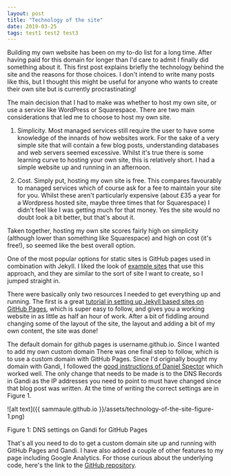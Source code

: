 ```yaml
---
layout: post
title: "Technology of the site"
date: 2019-03-25
tags: test1 test2 test3
---
```


Building my own website has been on my to-do list for a long time. After having paid for this domain for longer than I'd care to admit I finally did something about it. This first post explains briefly the technology behind the site and the reasons for those choices. I don't intend to write many posts like this, but I thought this might be useful for anyone who wants to create their own site but is currently procrastinating!

The main decision that I had to make was whether to host my own site, or use a service like WordPress or Squarespace. There are two main considerations that led me to choose to host my own site.

1. Simplicity. Most managed services still require the user to have some knowledge of the innards of how websites work. For the sake of a very simple site that will contain a few blog posts, understanding databases and web servers seemed excessive. Whilst it's true there is some learning curve to hosting your own site, this is relatively short. I had a simple website up and running in an afternoon.

1. Cost. Simply put, hosting my own site is free. This compares favourably to managed services which of course ask for a fee to maintain your site for you. Whilst these aren't particularly expensive (about £35 a year for a Wordpress hosted site, maybe three times that for Squarespace) I didn't feel like I was getting much for that money. Yes the site would no doubt look a bit better, but that's about it.

Taken together, hosting my own site scores fairly high on simplicity (although lower than something like Squarespace) and high on cost (it's free!), so seemed like the best overall option.

One of the most popular options for static sites is GitHub pages used in combination with Jekyll. I liked the look of [example sites](https://jekyllrb.com/showcase/) that use this approach, and they are similar to the sort of site  I want to create, so I jumped straight in.

There were basically only two resources I needed to get everything up and running. The first is a great [tutorial in setting up Jekyll based sites on GitHub Pages](http://jmcglone.com/guides/github-pages/), which is super easy to follow, and gives you a working website in as little as half an hour of work. After a bit of fiddling around changing some of the layout of the site, the layout and adding a bit of my own content, the site was done!

The default domain for github pages is username.github.io. Since I wanted to add my own custom domain There was one final step to follow, which is to use a custom domain with GitHub Pages. Since I'd originally bought my domain with Gandi, I followed the [good instructions of Daniel Spector](http://spector.io/how-to-set-up-github-pages-with-a-custom-domain-on-gandi/) which worked well. The only change that needs to be made is to the DNS Records in Gandi as the IP addresses you need to point to must have changed since that blog post was written. At the time of writing the correct settings are in Figure 1.

![alt text]({{ sammaule.github.io }}/assets/technology-of-the-site-figure-1.png)

Figure 1: DNS settings on Gandi for GitHub Pages

That's all you need to do to get a custom domain site up and running with GitHub Pages and Gandi. I have also added a couple of other features to my page including Google Analytics. For those curious about the underlying code, here's the link to the [GitHub repository](https://github.com/sammaule/sammaule.github.io).
